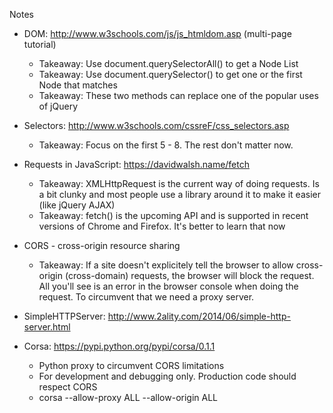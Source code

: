 Notes

- DOM: http://www.w3schools.com/js/js_htmldom.asp (multi-page tutorial)
	- Takeaway: Use document.querySelectorAll() to get a Node List
	- Takeaway: Use document.querySelector() to get one or the first Node that matches
	- Takeaway: These two methods can replace one of the popular uses of jQuery

- Selectors: http://www.w3schools.com/cssreF/css_selectors.asp
	- Takeaway: Focus on the first 5 - 8. The rest don't matter now.

- Requests in JavaScript: https://davidwalsh.name/fetch
	- Takeaway: XMLHttpRequest is the current way of doing requests. Is a bit clunky and most people use a library around it to make it easier (like jQuery AJAX)
	- Takeaway: fetch() is the upcoming API and is supported in recent versions of Chrome and Firefox. It's better to learn that now

- CORS - cross-origin resource sharing
	- Takeaway: If a site doesn't explicitely tell the browser to allow cross-origin (cross-domain) requests, the browser will block the request. All you'll see is an error in the browser console when doing the request. To circumvent that we need a proxy server.

- SimpleHTTPServer: http://www.2ality.com/2014/06/simple-http-server.html

- Corsa: https://pypi.python.org/pypi/corsa/0.1.1
	- Python proxy to circumvent CORS limitations
	- For development and debugging only. Production code should respect CORS
	- corsa --allow-proxy ALL --allow-origin ALL
